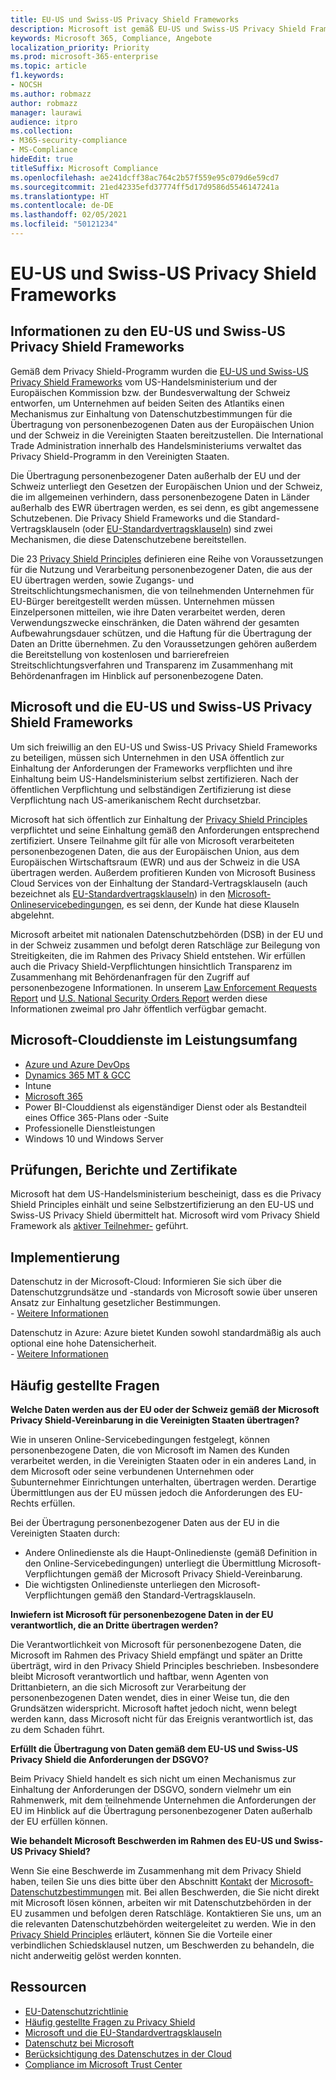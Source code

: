 ```yaml
---
title: EU-US und Swiss-US Privacy Shield Frameworks
description: Microsoft ist gemäß EU-US und Swiss-US Privacy Shield Frameworks und den damit verbundenen Verpflichtungen zertifiziert.
keywords: Microsoft 365, Compliance, Angebote
localization_priority: Priority
ms.prod: microsoft-365-enterprise
ms.topic: article
f1.keywords:
- NOCSH
ms.author: robmazz
author: robmazz
manager: laurawi
audience: itpro
ms.collection:
- M365-security-compliance
- MS-Compliance
hideEdit: true
titleSuffix: Microsoft Compliance
ms.openlocfilehash: ae241dcff38ac764c2b57f559e95c079d6e59cd7
ms.sourcegitcommit: 21ed42335efd37774ff5d17d9586d5546147241a
ms.translationtype: HT
ms.contentlocale: de-DE
ms.lasthandoff: 02/05/2021
ms.locfileid: "50121234"
---
```

# <a name="eu-us-and-swiss-us-privacy-shield-frameworks"></a>EU-US und Swiss-US Privacy Shield Frameworks

## <a name="about-the-eu-us-and-swiss-us-privacy-shield-frameworks"></a>Informationen zu den EU-US und Swiss-US Privacy Shield Frameworks

Gemäß dem Privacy Shield-Programm wurden die [EU-US und Swiss-US Privacy Shield Frameworks](https://www.privacyshield.gov/welcome) vom US-Handelsministerium und der Europäischen Kommission bzw. der Bundesverwaltung der Schweiz entworfen, um Unternehmen auf beiden Seiten des Atlantiks einen Mechanismus zur Einhaltung von Datenschutzbestimmungen für die Übertragung von personenbezogenen Daten aus der Europäischen Union und der Schweiz in die Vereinigten Staaten bereitzustellen. Die International Trade Administration innerhalb des Handelsministeriums verwaltet das Privacy Shield-Programm in den Vereinigten Staaten.

Die Übertragung personenbezogener Daten außerhalb der EU und der Schweiz unterliegt den Gesetzen der Europäischen Union und der Schweiz, die im allgemeinen verhindern, dass personenbezogene Daten in Länder außerhalb des EWR übertragen werden, es sei denn, es gibt angemessene Schutzebenen. Die Privacy Shield Frameworks und die Standard-Vertragsklauseln (oder [EU-Standardvertragsklauseln](offering-EU-Model-Clauses.md)) sind zwei Mechanismen, die diese Datenschutzebene bereitstellen.

Die 23 [Privacy Shield Principles](https://www.privacyshield.gov/article?id=Requirements-of-Participation) definieren eine Reihe von Voraussetzungen für die Nutzung und Verarbeitung personenbezogener Daten, die aus der EU übertragen werden, sowie Zugangs- und Streitschlichtungsmechanismen, die von teilnehmenden Unternehmen für EU-Bürger bereitgestellt werden müssen. Unternehmen müssen Einzelpersonen mitteilen, wie ihre Daten verarbeitet werden, deren Verwendungszwecke einschränken, die Daten während der gesamten Aufbewahrungsdauer schützen, und die Haftung für die Übertragung der Daten an Dritte übernehmen. Zu den Voraussetzungen gehören außerdem die Bereitstellung von kostenlosen und barrierefreien Streitschlichtungsverfahren und Transparenz im Zusammenhang mit Behördenanfragen im Hinblick auf personenbezogene Daten.

## <a name="microsoft-and-the-eu-us-and-swiss-us-privacy-shield-frameworks"></a>Microsoft und die EU-US und Swiss-US Privacy Shield Frameworks

Um sich freiwillig an den EU-US und Swiss-US Privacy Shield Frameworks zu beteiligen, müssen sich Unternehmen in den USA öffentlich zur Einhaltung der Anforderungen der Frameworks verpflichten und ihre Einhaltung beim US-Handelsministerium selbst zertifizieren. Nach der öffentlichen Verpflichtung und selbständigen Zertifizierung ist diese Verpflichtung nach US-amerikanischem Recht durchsetzbar.

Microsoft hat sich öffentlich zur Einhaltung der [Privacy Shield Principles](https://www.privacyshield.gov/article?id=Requirements-of-Participation) verpflichtet und seine Einhaltung gemäß den Anforderungen entsprechend zertifiziert. Unsere Teilnahme gilt für alle von Microsoft verarbeiteten personenbezogenen Daten, die aus der Europäischen Union, aus dem Europäischen Wirtschaftsraum (EWR) und aus der Schweiz in die USA übertragen werden. Außerdem profitieren Kunden von Microsoft Business Cloud Services von der Einhaltung der Standard-Vertragsklauseln (auch bezeichnet als [EU-Standardvertragsklauseln](offering-eu-model-clauses.md)) in den [Microsoft-Onlineservicebedingungen](https://www.microsoftvolumelicensing.com/DocumentSearch.aspx?Mode=3&DocumentTypeId=31), es sei denn, der Kunde hat diese Klauseln abgelehnt.

Microsoft arbeitet mit nationalen Datenschutzbehörden (DSB) in der EU und in der Schweiz zusammen und befolgt deren Ratschläge zur Beilegung von Streitigkeiten, die im Rahmen des Privacy Shield entstehen. Wir erfüllen auch die Privacy Shield-Verpflichtungen hinsichtlich Transparenz im Zusammenhang mit Behördenanfragen für den Zugriff auf personenbezogene Informationen. In unserem [Law Enforcement Requests Report](https://www.microsoft.com/corporate-responsibility/lerr) und [U.S. National Security Orders Report](https://www.microsoft.com/corporate-responsibility/fisa/) werden diese Informationen zweimal pro Jahr öffentlich verfügbar gemacht.

## <a name="microsoft-in-scope-cloud-services"></a>Microsoft-Clouddienste im Leistungsumfang

- [Azure und Azure DevOps](https://gallery.technet.microsoft.com/Overview-of-Azure-c1be3942)
- [Dynamics 365 MT & GCC](https://download.microsoft.com/download/E/1/9/E1977163-7A86-4812-AC18-C03ADC958AAF/Microsoft_Dynamics_365_Cloud_Service_Compliance_Datasheet.pdf)
- Intune
- [Microsoft 365](https://servicetrust.microsoft.com/ViewPage/TrustDocuments?command=Download&downloadType=Document&downloadId=9f756cce-b15d-45a9-94d7-6a583dee4401&docTab=6d000410-c9e9-11e7-9a91-892aae8839ad_Compliance_Guides)
- Power BI-Clouddienst als eigenständiger Dienst oder als Bestandteil eines Office 365-Plans oder -Suite
- Professionelle Dienstleistungen
- Windows 10 und Windows Server

## <a name="audits-reports-and-certificates"></a>Prüfungen, Berichte und Zertifikate

Microsoft hat dem US-Handelsministerium bescheinigt, dass es die Privacy Shield Principles einhält und seine Selbstzertifizierung an den EU-US und Swiss-US Privacy Shield übermittelt hat. Microsoft wird vom Privacy Shield Framework als [aktiver Teilnehmer-](https://www.privacyshield.gov/participant?id=a2zt0000000KzNaAAK) geführt.

## <a name="how-to-implement"></a>Implementierung

Datenschutz in der Microsoft-Cloud: Informieren Sie sich über die Datenschutzgrundsätze und -standards von Microsoft sowie über unseren Ansatz zur Einhaltung gesetzlicher Bestimmungen.  
    - [Weitere Informationen](https://www.microsoft.com/download/details.aspx?id=55710)

Datenschutz in Azure: Azure bietet Kunden sowohl standardmäßig als auch optional eine hohe Datensicherheit.  
    - [Weitere Informationen](/azure/security/azure-protection-of-customer-data)

## <a name="frequently-asked-questions"></a>Häufig gestellte Fragen

**Welche Daten werden aus der EU oder der Schweiz gemäß der Microsoft Privacy Shield-Vereinbarung in die Vereinigten Staaten übertragen?**

Wie in unseren Online-Servicebedingungen festgelegt, können personenbezogene Daten, die von Microsoft im Namen des Kunden verarbeitet werden, in die Vereinigten Staaten oder in ein anderes Land, in dem Microsoft oder seine verbundenen Unternehmen oder Subunternehmer Einrichtungen unterhalten, übertragen werden. Derartige Übermittlungen aus der EU müssen jedoch die Anforderungen des EU-Rechts erfüllen.

Bei der Übertragung personenbezogener Daten aus der EU in die Vereinigten Staaten durch:

- Andere Onlinedienste als die Haupt-Onlinedienste (gemäß Definition in den Online-Servicebedingungen) unterliegt die Übermittlung Microsoft-Verpflichtungen gemäß der Microsoft Privacy Shield-Vereinbarung.
- Die wichtigsten Onlinedienste unterliegen den Microsoft-Verpflichtungen gemäß den Standard-Vertragsklauseln.

**Inwiefern ist Microsoft für personenbezogene Daten in der EU verantwortlich, die an Dritte übertragen werden?**

Die Verantwortlichkeit von Microsoft für personenbezogene Daten, die Microsoft im Rahmen des Privacy Shield empfängt und später an Dritte überträgt, wird in den Privacy Shield Principles beschrieben. Insbesondere bleibt Microsoft verantwortlich und haftbar, wenn Agenten von Drittanbietern, an die sich Microsoft zur Verarbeitung der personenbezogenen Daten wendet, dies in einer Weise tun, die den Grundsätzen widerspricht. Microsoft haftet jedoch nicht, wenn belegt werden kann, dass Microsoft nicht für das Ereignis verantwortlich ist, das zu dem Schaden führt.

**Erfüllt die Übertragung von Daten gemäß dem EU-US und Swiss-US Privacy Shield die Anforderungen der DSGVO?**

Beim Privacy Shield handelt es sich nicht um einen Mechanismus zur Einhaltung der Anforderungen der DSGVO, sondern vielmehr um ein Rahmenwerk, mit dem teilnehmende Unternehmen die Anforderungen der EU im Hinblick auf die Übertragung personenbezogener Daten außerhalb der EU erfüllen können.

**Wie behandelt Microsoft Beschwerden im Rahmen des EU-US und Swiss-US Privacy Shield?**

Wenn Sie eine Beschwerde im Zusammenhang mit dem Privacy Shield haben, teilen Sie uns dies bitte über den Abschnitt [Kontakt](https://privacy.microsoft.com/privacystatement#mainhowtocontactusmodule) der [Microsoft-Datenschutzbestimmungen](https://privacy.microsoft.com/privacystatement) mit. Bei allen Beschwerden, die Sie nicht direkt mit Microsoft lösen können, arbeiten wir mit Datenschutzbehörden in der EU zusammen und befolgen deren Ratschläge. Kontaktieren Sie uns, um an die relevanten Datenschutzbehörden weitergeleitet zu werden. Wie in den [Privacy Shield Principles](https://www.privacyshield.gov/article?id=Requirements-of-Participation) erläutert, können Sie die Vorteile einer verbindlichen Schiedsklausel nutzen, um Beschwerden zu behandeln, die nicht anderweitig gelöst werden konnten.

## <a name="resources"></a>Ressourcen

- [EU-Datenschutzrichtlinie](https://eur-lex.europa.eu/legal-content/en/ALL/?uri=CELEX:31995L0046)
- [Häufig gestellte Fragen zu Privacy Shield](https://www.privacyshield.gov/article?id=FAQs)
- [Microsoft und die EU-Standardvertragsklauseln](offering-eu-model-clauses.md)
- [Datenschutz bei Microsoft](https://privacy.microsoft.com)
- [Berücksichtigung des Datenschutzes in der Cloud](https://download.microsoft.com/download/0/9/D/09DE47F6-F9E5-4C14-B9E8-E8119A130ACC/Privacy_considerations_in_the_cloud.pdf)
- [Compliance im Microsoft Trust Center](https://www.microsoft.com/trust-center/compliance/compliance-overview)
